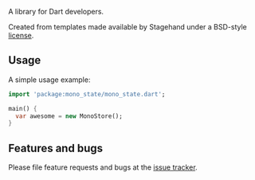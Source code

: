 A library for Dart developers.

Created from templates made available by Stagehand under a BSD-style
[license](https://github.com/dart-lang/stagehand/blob/master/LICENSE).

## Usage

A simple usage example:

```dart
import 'package:mono_state/mono_state.dart';

main() {
  var awesome = new MonoStore();
}
```

## Features and bugs

Please file feature requests and bugs at the [issue tracker][tracker].

[tracker]: http://example.com/issues/replaceme
